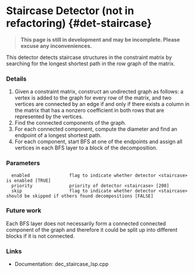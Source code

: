 # Staircase Detector (not in refactoring) {#det-staircase}
> **This page is still in development and may be incomplete. Please excuse any inconveniences.**

This detector detects staircase structures in the constraint matrix by searching for the longest shortest path in the row graph of the matrix.

### Details
1. Given a constraint matrix, construct an undirected graph as follows: a vertex is added to the graph for every row of the matrix, and two vertices are connected by an edge if and only if there exists a column in the matrix that has a nonzero coefficient in both rows that are represented by the vertices.
2. Find the connected components of the graph.
3. For each connected component, compute the diameter and find an endpoint of a longest shortest path.
4. For each component, start BFS at one of the endpoints and assign all vertices in each BFS layer to a block of the decomposition.

### Parameters
```
  enabled               flag to indicate whether detector <staircase> is enabled [TRUE]
  priority              priority of detector <staircase> [200]
  skip                  flag to indicate whether detector <staircase> should be skipped if others found decompositions [FALSE]
```
### Future work
Each BFS layer does not necessarily form a connected connected component of the graph and therefore it could be split up into different blocks if it is not connected.

### Links
 * Documentation: dec_staircase_lsp.cpp
